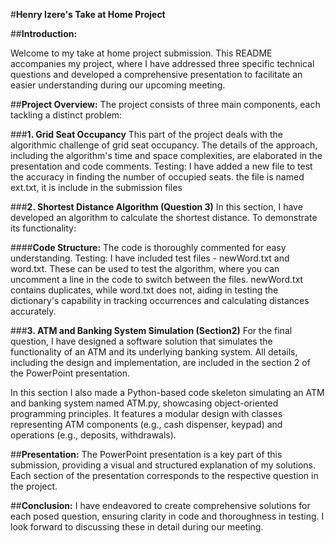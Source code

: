 #**Henry Izere's Take at Home Project**

##**Introduction:**

Welcome to my take at home project submission. This README accompanies my project, where I have addressed three specific technical questions and developed a comprehensive presentation to facilitate an easier understanding during our upcoming meeting.

##**Project Overview:**
The project consists of three main components, each tackling a distinct problem:

###**1. Grid Seat Occupancy**
This part of the project deals with the algorithmic challenge of grid seat occupancy. The details of the approach, including the algorithm's time and space complexities, are elaborated in the presentation and code comments.
Testing: I have added a new file to test the accuracy in finding the number of occupied seats. the file is named ext.txt, it is include in the submission files

###**2. Shortest Distance Algorithm (Question 3)**
In this section, I have developed an algorithm to calculate the shortest distance. To demonstrate its functionality:

####**Code Structure:** The code is thoroughly commented for easy understanding.
Testing: I have included test files - newWord.txt and word.txt. These can be used to test the algorithm, where you can uncomment a line in the code to switch between the files. newWord.txt contains duplicates, while word.txt does not, aiding in testing the dictionary's capability in tracking occurrences and calculating distances accurately.

###**3. ATM and Banking System Simulation (Section2)**
For the final question, I have designed a software solution that simulates the functionality of an ATM and its underlying banking system. All details, including the design and implementation, are included in the section 2 of the PowerPoint presentation.

In this section I also made a Python-based code skeleton simulating an ATM and banking system named ATM.py, showcasing object-oriented programming principles. It features a modular design with classes representing ATM components (e.g., cash dispenser, keypad) and operations (e.g., deposits, withdrawals). 

##**Presentation:**
The PowerPoint presentation is a key part of this submission, providing a visual and structured explanation of my solutions. Each section of the presentation corresponds to the respective question in the project.

##**Conclusion:**
I have endeavored to create comprehensive solutions for each posed question, ensuring clarity in code and thoroughness in testing. I look forward to discussing these in detail during our meeting.
